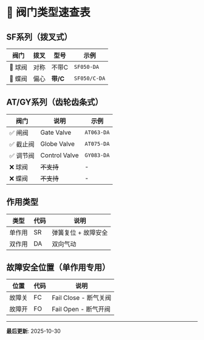 # 🔧 阀门类型速查表

## SF系列（拨叉式）

| 阀门 | 拨叉 | 型号 | 示例 |
|------|------|------|------|
| 🔵 球阀 | 对称 | 不带C | `SF050-DA` |
| 🦋 蝶阀 | 偏心 | **带/C** | `SF050/C-DA` |

## AT/GY系列（齿轮齿条式）

| 阀门 | 说明 | 示例 |
|------|------|------|
| ✅ 闸阀 | Gate Valve | `AT063-DA` |
| ✅ 截止阀 | Globe Valve | `AT075-DA` |
| ✅ 调节阀 | Control Valve | `GY083-DA` |
| ❌ 球阀 | ~~不支持~~ | - |
| ❌ 蝶阀 | ~~不支持~~ | - |

## 作用类型

| 类型 | 代码 | 说明 |
|------|------|------|
| 单作用 | SR | 弹簧复位 + 故障安全 |
| 双作用 | DA | 双向气动 |

## 故障安全位置（单作用专用）

| 位置 | 代码 | 说明 |
|------|------|------|
| 故障关 | FC | Fail Close - 断气关阀 |
| 故障开 | FO | Fail Open - 断气开阀 |

---
**最后更新**: 2025-10-30

